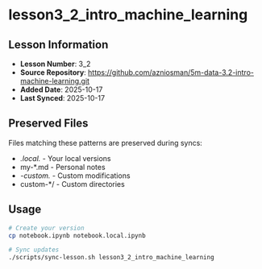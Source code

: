 # lesson3_2_intro_machine_learning

## Lesson Information
- **Lesson Number**: 3_2
- **Source Repository**: https://github.com/azniosman/5m-data-3.2-intro-machine-learning.git
- **Added Date**: 2025-10-17
- **Last Synced**: 2025-10-17

## Preserved Files
Files matching these patterns are preserved during syncs:
- *.local.* - Your local versions
- my-*.md - Personal notes
- *-custom.* - Custom modifications
- custom-*/ - Custom directories

## Usage
```bash
# Create your version
cp notebook.ipynb notebook.local.ipynb

# Sync updates
./scripts/sync-lesson.sh lesson3_2_intro_machine_learning
```
